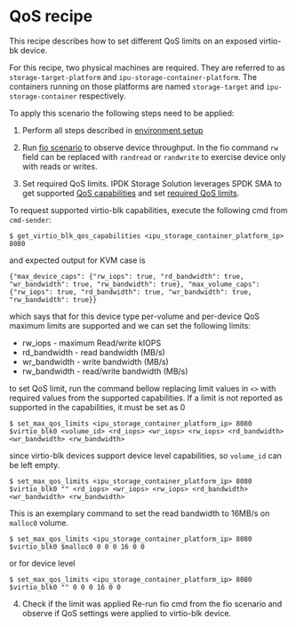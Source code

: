 # QoS recipe

This recipe describes how to set different QoS limits on an exposed virtio-bk device.

For this recipe, two physical machines are required.
They are referred to as `storage-target-platform` and `ipu-storage-container-platform`.
The containers running on those platforms are named `storage-target` and
`ipu-storage-container` respectively.

To apply this scenario the following steps need to be applied:

1. Perform all steps described in [environment setup](../environment_setup.md)

2. Run [fio scenario](fio.md) to observe device throughput.
In the fio command `rw` field can be replaced with `randread` or `randwrite` to exercise device only with reads or writes.

3. Set required QoS limits.
IPDK Storage Solution leverages SPDK SMA to get supported [QoS capabilities](https://github.com/spdk/spdk/blob/aed4ece93c659195d4b56399a181f41e00a7a25e/python/spdk/sma/proto/sma.proto#L148) and set [required QoS limits](https://github.com/spdk/spdk/blob/aed4ece93c659195d4b56399a181f41e00a7a25e/python/spdk/sma/proto/sma.proto#L124).

To request supported virtio-blk capabilities, execute the following cmd from `cmd-sender`:
```
$ get_virtio_blk_qos_capabilities <ipu_storage_container_platform_ip> 8080
```
and expected output for KVM case is
```
{"max_device_caps": {"rw_iops": true, "rd_bandwidth": true, "wr_bandwidth": true, "rw_bandwidth": true}, "max_volume_caps": {"rw_iops": true, "rd_bandwidth": true, "wr_bandwidth": true, "rw_bandwidth": true}}

```
which says that for this device type per-volume and per-device QoS maximum limits are supported and we can set the following limits:
* rw_iops - maximum Read/write kIOPS
* rd_bandwidth - read bandwidth (MB/s)
* wr_bandwidth - write bandwidth (MB/s)
* rw_bandwidth - read/write bandwidth (MB/s)

to set QoS limit, run the command bellow replacing limit values in `<>` with required values from the supported capabilities.
If a limit is not reported as supported in the capabilities, it must be set as 0
```
$ set_max_qos_limits <ipu_storage_container_platform_ip> 8080 $virtio_blk0 <volume_id> <rd_iops> <wr_iops> <rw_iops> <rd_bandwidth> <wr_bandwidth> <rw_bandwidth>
```
since virtio-blk devices support device level capabilities, so `volume_id` can be left empty.
```
$ set_max_qos_limits <ipu_storage_container_platform_ip> 8080 $virtio_blk0 "" <rd_iops> <wr_iops> <rw_iops> <rd_bandwidth> <wr_bandwidth> <rw_bandwidth>
```

This is an exemplary command to set the read bandwidth to 16MB/s on `malloc0` volume.
```
$ set_max_qos_limits <ipu_storage_container_platform_ip> 8080 $virtio_blk0 $malloc0 0 0 0 16 0 0
```
or for device level
```
$ set_max_qos_limits <ipu_storage_container_platform_ip> 8080 $virtio_blk0 "" 0 0 0 16 0 0
```

4. Check if the limit was applied
Re-run fio cmd from the fio scenario and observe if QoS settings were applied to virtio-blk device.
